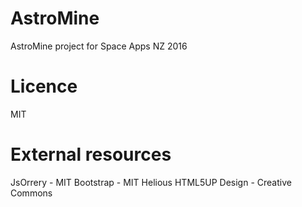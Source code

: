 # AstroMine

AstroMine project for Space Apps NZ 2016

# Licence

MIT

# External resources

JsOrrery - MIT
Bootstrap - MIT
Helious HTML5UP Design - Creative Commons
